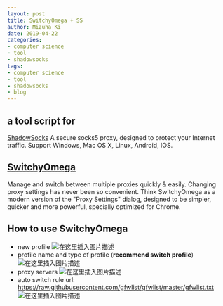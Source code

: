 ```yaml
---
layout: post
title: SwitchyOmega + SS
author: Mizuha Ki
date: 2019-04-22
categories:
- computer science
- tool
- shadowsocks
tags:
- computer science
- tool
- shadowsocks
- blog
---
```


## a tool script for 
[ShadowSocks](https://shadowsocks.org)
A secure socks5 proxy, designed to protect your Internet traffic. Support Windows, Mac OS X, Linux, Android, IOS.

## [SwitchyOmega](https://chrome.google.com/webstore/detail/proxy-switchyomega/padekgcemlokbadohgkifijomclgjgif?hl=en)
Manage and switch between multiple proxies quickly & easily. Changing proxy settings has never been so convenient. Think SwitchyOmega as a modern version of the "Proxy Settings" dialog, designed to be simpler, quicker and more powerful, specially optimized for Chrome.

## How to use SwitchyOmega
- new profile
![在这里插入图片描述](https://img-blog.csdnimg.cn/20190329153628475.png)
- profile name and type of profile (**recommend switch profile**)
![在这里插入图片描述](https://img-blog.csdnimg.cn/20190329153720887.png?x-oss-process=image/watermark,type_ZmFuZ3poZW5naGVpdGk,shadow_10,text_aHR0cHM6Ly9ibG9nLmNzZG4ubmV0L2NzZG5KZW5ueQ==,size_16,color_FFFFFF,t_70)
- proxy servers
![在这里插入图片描述](https://img-blog.csdnimg.cn/20190329153755266.png?x-oss-process=image/watermark,type_ZmFuZ3poZW5naGVpdGk,shadow_10,text_aHR0cHM6Ly9ibG9nLmNzZG4ubmV0L2NzZG5KZW5ueQ==,size_16,color_FFFFFF,t_70)
- auto switch rule url: https://raw.githubusercontent.com/gfwlist/gfwlist/master/gfwlist.txt
![在这里插入图片描述](https://img-blog.csdnimg.cn/20190329153815833.png?x-oss-process=image/watermark,type_ZmFuZ3poZW5naGVpdGk,shadow_10,text_aHR0cHM6Ly9ibG9nLmNzZG4ubmV0L2NzZG5KZW5ueQ==,size_16,color_FFFFFF,t_70)

